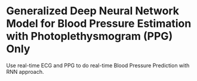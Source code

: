 # **Generalized Deep Neural Network Model for Blood Pressure Estimation with Photoplethysmogram (PPG) Only** 
Use real-time ECG and PPG to do real-time Blood Pressure Prediction with RNN approach.
